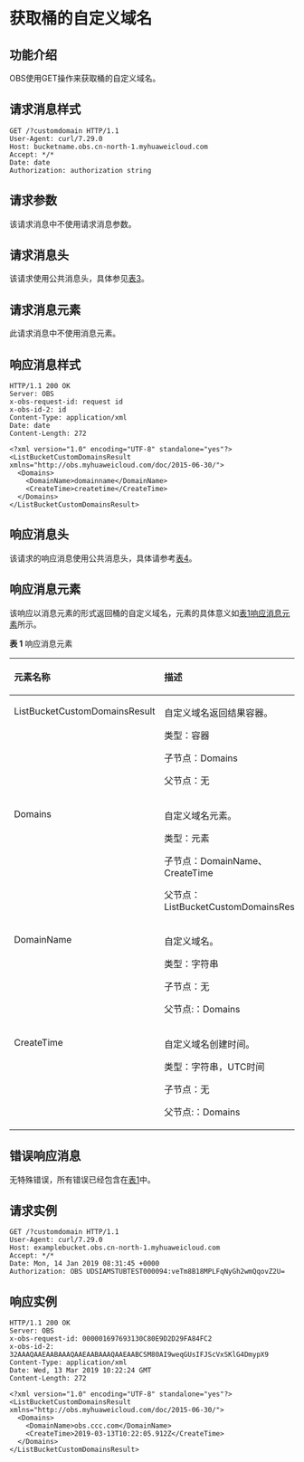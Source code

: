 # 获取桶的自定义域名<a name="ZH-CN_TOPIC_0150364583"></a>

## 功能介绍<a name="section92945567408"></a>

OBS使用GET操作来获取桶的自定义域名。

## 请求消息样式<a name="section12731421194111"></a>

```
GET /?customdomain HTTP/1.1
User-Agent: curl/7.29.0
Host: bucketname.obs.cn-north-1.myhuaweicloud.com 
Accept: */*
Date: date
Authorization: authorization string
```

## 请求参数<a name="section53752033164119"></a>

该请求消息中不使用请求消息参数。

## 请求消息头<a name="section15109557184116"></a>

该请求使用公共消息头，具体参见[表3](REST-API介绍.md#table25197309)。

## 请求消息元素<a name="section18453619174214"></a>

此请求消息中不使用消息元素。

## 响应消息样式<a name="section2937163034210"></a>

```
HTTP/1.1 200 OK
Server: OBS
x-obs-request-id: request id 
x-obs-id-2: id
Content-Type: application/xml
Date: date
Content-Length: 272

<?xml version="1.0" encoding="UTF-8" standalone="yes"?>
<ListBucketCustomDomainsResult xmlns="http://obs.myhuaweicloud.com/doc/2015-06-30/">
  <Domains>
    <DomainName>domainname</DomainName>
    <CreateTime>createtime</CreateTime>
  </Domains>
</ListBucketCustomDomainsResult>
```

## 响应消息头<a name="section1959554415424"></a>

该请求的响应消息使用公共消息头，具体请参考[表4](REST-API介绍.md#d0e686)。

## 响应消息元素<a name="section20439054114210"></a>

该响应以消息元素的形式返回桶的自定义域名，元素的具体意义如[表1响应消息元素](#d0e8370)所示。

**表 1**  响应消息元素

<a name="d0e8370"></a>
<table><thead align="left"><tr id="row7433603"><th class="cellrowborder" valign="top" width="39.39%" id="mcps1.2.3.1.1"><p id="p65251010"><a name="p65251010"></a><a name="p65251010"></a><strong id="b50388186"><a name="b50388186"></a><a name="b50388186"></a>元素名称</strong></p>
</th>
<th class="cellrowborder" valign="top" width="60.61%" id="mcps1.2.3.1.2"><p id="p54911228"><a name="p54911228"></a><a name="p54911228"></a><strong id="b24439010"><a name="b24439010"></a><a name="b24439010"></a>描述</strong></p>
</th>
</tr>
</thead>
<tbody><tr id="row33402770"><td class="cellrowborder" valign="top" width="39.39%" headers="mcps1.2.3.1.1 "><p id="p1178691844919"><a name="p1178691844919"></a><a name="p1178691844919"></a>ListBucketCustomDomainsResult</p>
</td>
<td class="cellrowborder" valign="top" width="60.61%" headers="mcps1.2.3.1.2 "><p id="p41737906"><a name="p41737906"></a><a name="p41737906"></a>自定义域名返回结果容器。</p>
<p id="p40096838"><a name="p40096838"></a><a name="p40096838"></a>类型：容器</p>
<p id="p25327227"><a name="p25327227"></a><a name="p25327227"></a>子节点：Domains</p>
<p id="p26618459"><a name="p26618459"></a><a name="p26618459"></a>父节点：无</p>
</td>
</tr>
<tr id="row32220038"><td class="cellrowborder" valign="top" width="39.39%" headers="mcps1.2.3.1.1 "><p id="p59686313"><a name="p59686313"></a><a name="p59686313"></a>Domains</p>
</td>
<td class="cellrowborder" valign="top" width="60.61%" headers="mcps1.2.3.1.2 "><p id="p2753164"><a name="p2753164"></a><a name="p2753164"></a>自定义域名元素。</p>
<p id="p24778477"><a name="p24778477"></a><a name="p24778477"></a>类型：元素</p>
<p id="p471612013534"><a name="p471612013534"></a><a name="p471612013534"></a>子节点：DomainName、CreateTime</p>
<p id="p1471632014532"><a name="p1471632014532"></a><a name="p1471632014532"></a>父节点：ListBucketCustomDomainsResult</p>
</td>
</tr>
<tr id="row20591764545"><td class="cellrowborder" valign="top" width="39.39%" headers="mcps1.2.3.1.1 "><p id="p65986115418"><a name="p65986115418"></a><a name="p65986115418"></a>DomainName</p>
</td>
<td class="cellrowborder" valign="top" width="60.61%" headers="mcps1.2.3.1.2 "><p id="p1135662819546"><a name="p1135662819546"></a><a name="p1135662819546"></a>自定义域名。</p>
<p id="p835692865410"><a name="p835692865410"></a><a name="p835692865410"></a>类型：字符串</p>
<p id="p9356182895417"><a name="p9356182895417"></a><a name="p9356182895417"></a>子节点：无</p>
<p id="p10356928175418"><a name="p10356928175418"></a><a name="p10356928175418"></a>父节点:：Domains</p>
</td>
</tr>
<tr id="row05952215547"><td class="cellrowborder" valign="top" width="39.39%" headers="mcps1.2.3.1.1 "><p id="p35952215545"><a name="p35952215545"></a><a name="p35952215545"></a>CreateTime</p>
</td>
<td class="cellrowborder" valign="top" width="60.61%" headers="mcps1.2.3.1.2 "><p id="p18296214205517"><a name="p18296214205517"></a><a name="p18296214205517"></a>自定义域名创建时间。</p>
<p id="p629610146551"><a name="p629610146551"></a><a name="p629610146551"></a>类型：字符串，UTC时间</p>
<p id="p1029613146550"><a name="p1029613146550"></a><a name="p1029613146550"></a>子节点：无</p>
<p id="p1929631455517"><a name="p1929631455517"></a><a name="p1929631455517"></a>父节点:：Domains</p>
</td>
</tr>
</tbody>
</table>

## 错误响应消息<a name="section1061118864314"></a>

无特殊错误，所有错误已经包含在[表1](错误码列表.md#d0e843)中。

## 请求实例<a name="section91271719124315"></a>

```
GET /?customdomain HTTP/1.1
User-Agent: curl/7.29.0
Host: examplebucket.obs.cn-north-1.myhuaweicloud.com 
Accept: */*
Date: Mon, 14 Jan 2019 08:31:45 +0000
Authorization: OBS UDSIAMSTUBTEST000094:veTm8B18MPLFqNyGh2wmQqovZ2U=
```

## 响应实例<a name="section1029915295432"></a>

```
HTTP/1.1 200 OK
Server: OBS
x-obs-request-id: 000001697693130C80E9D2D29FA84FC2
x-obs-id-2: 32AAAQAAEAABAAAQAAEAABAAAQAAEAABCSM80AI9weqGUsIFJScVxSKlG4DmypX9
Content-Type: application/xml
Date: Wed, 13 Mar 2019 10:22:24 GMT
Content-Length: 272

<?xml version="1.0" encoding="UTF-8" standalone="yes"?>
<ListBucketCustomDomainsResult xmlns="http://obs.myhuaweicloud.com/doc/2015-06-30/">
  <Domains>
    <DomainName>obs.ccc.com</DomainName>
    <CreateTime>2019-03-13T10:22:05.912Z</CreateTime>
  </Domains>
</ListBucketCustomDomainsResult>
```

